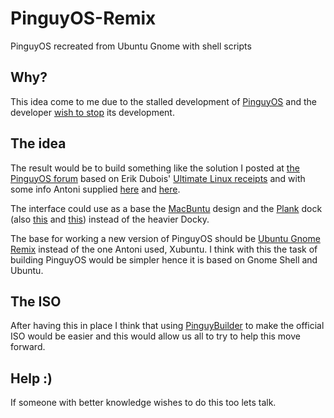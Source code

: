 # PinguyOS-Remix
PinguyOS recreated from Ubuntu Gnome with shell scripts

## Why?
This idea come to me due to the stalled development of [PinguyOS](http://pinguyos.com "Linux distro by Antoni Norman") and the developer [wish to stop](http://forum.pinguyos.com/Thread-Thinking-of-killing-off-Pinguy-OS "Thinking of killing PinguyOS thread") its development.

## The idea
The result would be to build something like the solution I posted at [the PinguyOS forum](http://forum.pinguyos.com/Thread-Thinking-of-killing-off-Pinguy-OS?pid=35147#pid35147) based on Erik Dubois' [Ultimate Linux receipts](https://github.com/erikdubois/Ultimate-Linux-Mint-18.1-Cinnamon) and with some info Antoni supplied [here](http://forum.pinguyos.com/Thread-PinguyOS-METAPACKAGE?pid=34132#pid34132) and [here](http://forum.pinguyos.com/Thread-PinguyOS-14-04-4-1-Pinguy-Builder-Update?pid=34833#pid34833).

The interface could use as a base the [MacBuntu](http://www.noobslab.com/2016/04/macbuntu-1604-transformation-pack-for.html) design and the [Plank](https://wiki.archlinux.org/index.php/Plank) dock (also [this](https://github.com/deepsidhu1313/plank_multi-dock_on_multi-display_solution) and [this](http://www.webupd8.org/2016/03/lightweight-dock-plank-0110-released.html)) instead of the heavier Docky.

The base for working a new version of PinguyOS should be [Ubuntu Gnome Remix](https://ubuntugnome.org/) instead of the one Antoni used, Xubuntu. I think with this the task of building PinguyOS would be simpler hence it is based on Gnome Shell and Ubuntu.

## The ISO
After having this in place I think that using [PinguyBuilder](http://pinguyos.com/2015/09/pinguy-builder-an-app-to-backupremix-buntu/) to make the official ISO would be easier and this would allow us all to try to help this move forward.

## Help :)
If someone with better knowledge wishes to do this too lets talk.
